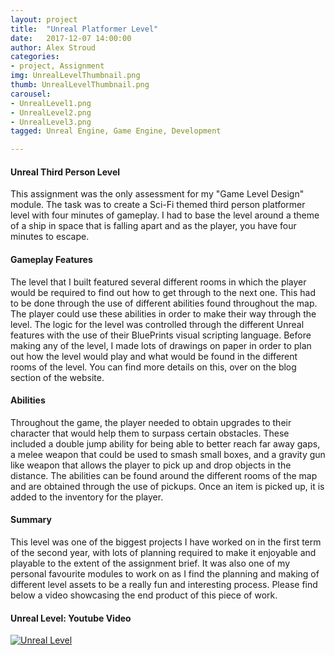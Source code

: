 ```yaml
---
layout: project
title:  "Unreal Platformer Level"
date:   2017-12-07 14:00:00
author: Alex Stroud
categories:
- project, Assignment
img: UnrealLevelThumbnail.png
thumb: UnrealLevelThumbnail.png
carousel:
- UnrealLevel1.png
- UnrealLevel2.png
- UnrealLevel3.png
tagged: Unreal Engine, Game Engine, Development

---
```


#### Unreal Third Person Level

This assignment was the only assessment for my "Game Level Design" module. The task was to create a Sci-Fi themed third person platformer level with four minutes of gameplay. I had to base the level around a theme of a ship in space that is falling apart and as the player, you have four minutes to escape.


#### Gameplay Features

The level that I built featured several different rooms in which the player would be required to find out how to get through to the next one. This had to be done through the use of different abilities found throughout the map. The player could use these abilities in order to make their way through the level. The logic for the level was controlled through the different Unreal features with the use of their BluePrints visual scripting language. Before making any of the level, I made lots of drawings on paper in order to plan out how the level would play and what would be found in the different rooms of the level. You can find more details on this, over on the blog section of the website.


#### Abilities

Throughout the game, the player needed to obtain upgrades to their character that would help them to surpass certain obstacles. These included a double jump ability for being able to better reach far away gaps, a melee weapon that could be used to smash small boxes, and a gravity gun like weapon that allows the player to pick up and drop objects in the distance.
The abilities can be found around the different rooms of the map and are obtained through the use of pickups. Once an item is picked up, it is added to the inventory for the player.


#### Summary
This level was one of the biggest projects I have worked on in the first term of the second year, with lots of planning required to make it enjoyable and playable to the extent of the assignment brief. It was also one of my personal favourite modules to work on as I find the planning and making of different level assets to be a really fun and interesting process. Please find below a video showcasing the end product of this piece of work.

#### Unreal Level: Youtube Video
[![Unreal Level](https://img.youtube.com/vi/-dYbUKSuzzs/0.jpg)](https://youtu.be/-dYbUKSuzzs "Unreal Level")
